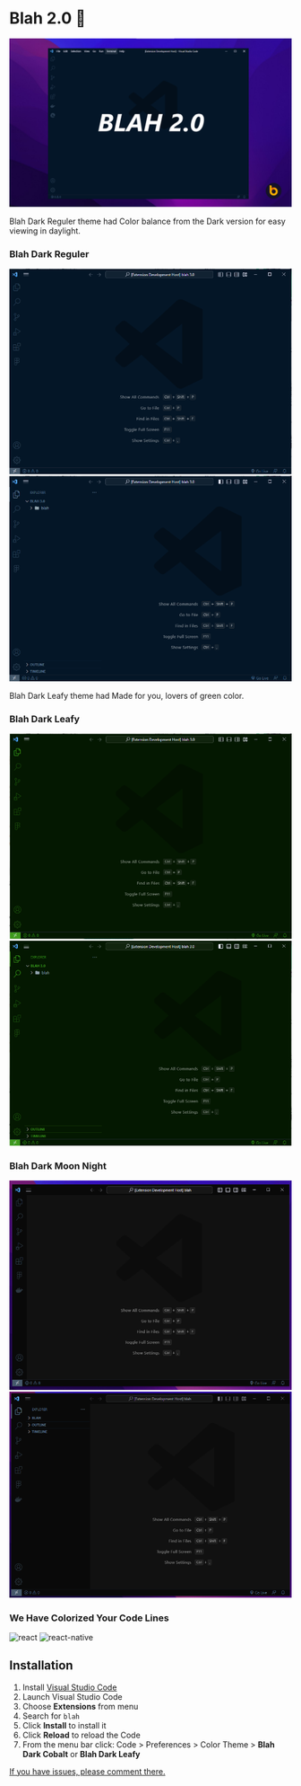 # Blah 2.0 🐑

![main](images/main.png?raw=true)

Blah Dark Reguler theme had Color balance from the Dark version for easy viewing in daylight.

### Blah Dark Reguler

![main](images/blah-dark-reguler1.png?raw=true)
![sidebar](images/blah-dark-reguler2.png?raw=true)

Blah Dark Leafy theme had Made for you, lovers of green color.

### Blah Dark Leafy

![main](images/blah-dark-leafy2.png?raw=true)
![sidebar](images/blah-dark-leafy1.png?raw=true)

### Blah Dark Moon Night

![main](images/blah-dark-moon-night2.png?raw=true)
![sidebar](images/blah-dark-moon-night1.png?raw=true)

### We Have Colorized Your Code Lines

![react](images/readme-react.png?raw=true)
![react-native](images/readme-react-native.png?raw=true)

## Installation

1.  Install [Visual Studio Code](https://code.visualstudio.com/)
2.  Launch Visual Studio Code
3.  Choose **Extensions** from menu
4.  Search for `blah`
5.  Click **Install** to install it
6.  Click **Reload** to reload the Code
7.  From the menu bar click: Code > Preferences > Color Theme > **Blah Dark Cobalt** or **Blah Dark Leafy**

[If you have issues, please comment there.](https://github.com/Y-AmilaNirmal/blah/issues)